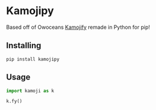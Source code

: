 # Kamojipy
  Based off of Owoceans [Kamojify](https://github.com/owocean/kamojify) remade in Python for pip! 

## Installing
`pip install kamojipy`

## Usage
```python
import kamoji as k

k.fy()
```

